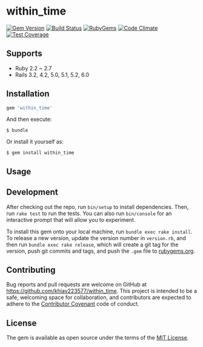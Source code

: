 # within_time

[![Gem Version](https://img.shields.io/gem/v/within_time.svg?style=flat)](http://rubygems.org/gems/within_time)
[![Build Status](https://github.com/khiav223577/within_time/workflows/build/badge.svg)](https://github.com/khiav223577/within_time/actions)
[![RubyGems](http://img.shields.io/gem/dt/within_time.svg?style=flat)](http://rubygems.org/gems/within_time)
[![Code Climate](https://codeclimate.com/github/khiav223577/within_time/badges/gpa.svg)](https://codeclimate.com/github/khiav223577/within_time)
[![Test Coverage](https://codeclimate.com/github/khiav223577/within_time/badges/coverage.svg)](https://codeclimate.com/github/khiav223577/within_time/coverage)

## Supports
- Ruby 2.2 ~ 2.7
- Rails 3.2, 4.2, 5.0, 5.1, 5.2, 6.0

## Installation

```ruby
gem 'within_time'
```

And then execute:

    $ bundle

Or install it yourself as:

    $ gem install within_time

## Usage


## Development

After checking out the repo, run `bin/setup` to install dependencies. Then, run `rake test` to run the tests. You can also run `bin/console` for an interactive prompt that will allow you to experiment.

To install this gem onto your local machine, run `bundle exec rake install`. To release a new version, update the version number in `version.rb`, and then run `bundle exec rake release`, which will create a git tag for the version, push git commits and tags, and push the `.gem` file to [rubygems.org](https://rubygems.org).

## Contributing

Bug reports and pull requests are welcome on GitHub at https://github.com/khiav223577/within_time. This project is intended to be a safe, welcoming space for collaboration, and contributors are expected to adhere to the [Contributor Covenant](http://contributor-covenant.org) code of conduct.


## License

The gem is available as open source under the terms of the [MIT License](http://opensource.org/licenses/MIT).

